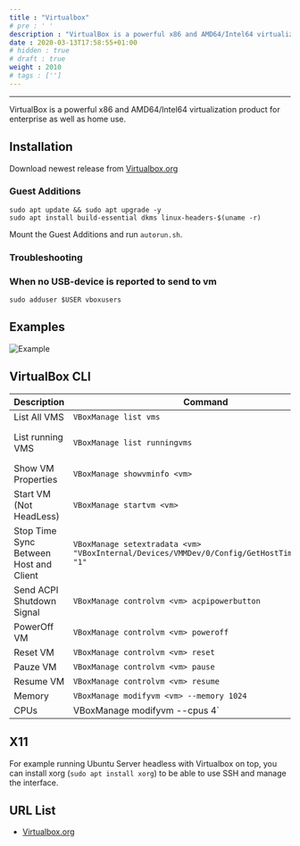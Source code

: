 ```yaml
---
title : "Virtualbox"
# pre : ' '
description : "VirtualBox is a powerful x86 and AMD64/Intel64 virtualization product for enterprise as well as home use."
date : 2020-03-13T17:58:55+01:00
# hidden : true
# draft : true
weight : 2010
# tags : ['']
---
```


---

VirtualBox is a powerful x86 and AMD64/Intel64 virtualization product for enterprise as well as home use.

## Installation

Download newest release from [Virtualbox.org](https://www.virtualbox.org/wiki/Downloads)

### Guest Additions

```plain
sudo apt update && sudo apt upgrade -y
sudo apt install build-essential dkms linux-headers-$(uname -r)
```

Mount the Guest Additions and run `autorun.sh`.

### Troubleshooting

### When no USB-device is reported to send to vm

```plain
sudo adduser $USER vboxusers
```

## Examples

![Example](images/example.png)

## VirtualBox CLI

| Description                            | Command                                                                                       | Option(s)             |
| -------------------------------------- | --------------------------------------------------------------------------------------------- | --------------------- |
| List All VMS                           | `VBoxManage list vms`                                                                         | -                     |
| List running VMS                       | `VBoxManage list runningvms`                                                                  | More details add `-l` |
| Show VM Properties                     | `VBoxManage showvminfo <vm>`                                                                  | -                     |
| Start VM (Not HeadLess)                | `VBoxManage startvm <vm>`                                                                     | `--type headless`     |
| Stop Time Sync Between Host and Client | `VBoxManage setextradata <vm> "VBoxInternal/Devices/VMMDev/0/Config/GetHostTimeDisabled" "1"` | -                     |
| Send ACPI Shutdown Signal              | `VBoxManage controlvm <vm> acpipowerbutton`                                                   | -                     |
| PowerOff VM                            | `VBoxManage controlvm <vm> poweroff`                                                          | -                     |
| Reset VM                               | `VBoxManage controlvm <vm> reset`                                                             | -                     |
| Pauze VM                               | `VBoxManage controlvm <vm> pause`                                                             | -                     |
| Resume VM                              | `VBoxManage controlvm <vm> resume`                                                            | -                     |
| Memory                                 | `VBoxManage modifyvm <vm> --memory 1024`                                                      | -                     |
| CPUs                                   | VBoxManage modifyvm <vm> --cpus 4`                                                            | -                     |

## X11

For example running Ubuntu Server headless with Virtualbox on top, you can install xorg (`sudo apt install xorg`) to be able to use SSH and manage the interface.

## URL List

- [Virtualbox.org](https://www.virtualbox.org/)
